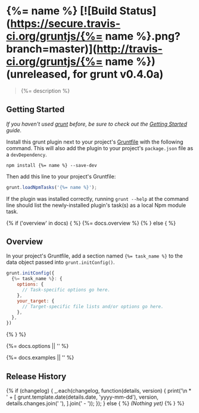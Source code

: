 # {%= name %} [![Build Status](https://secure.travis-ci.org/gruntjs/{%= name %}.png?branch=master)](http://travis-ci.org/gruntjs/{%= name %}) (unreleased, for grunt v0.4.0a)

> {%= description %}


## Getting Started
_If you haven't used [grunt][] before, be sure to check out the [Getting Started][] guide._

Install this grunt plugin next to your project's [Gruntfile][Getting Started] with the following command. This will also add the plugin to your project's `package.json` file as a `devDependency`.

```
npm install {%= name %} --save-dev
```

Then add this line to your project's Gruntfile:

```javascript
grunt.loadNpmTasks('{%= name %}');
```

If the plugin was installed correctly, running `grunt --help` at the command line should list the newly-installed plugin's task(s) as a local Npm module task.

[grunt]: http://gruntjs.com/
[Getting Started]: https://github.com/gruntjs/grunt/blob/devel/docs/getting_started.md


{% if ('overview' in docs) { %}
{%= docs.overview %}
{% } else { %}
## Overview

In your project's Gruntfile, add a section named `{%= task_name %}` to the data object passed into `grunt.initConfig()`.

```js
grunt.initConfig({
  {%= task_name %}: {
    options: {
      // Task-specific options go here.
    },
    your_target: {
      // Target-specific file lists and/or options go here.
    },
  },
})
```
{% } %}

{%= docs.options || '' %}

{%= docs.examples || '' %}

## Release History
{% if (changelog) {
  _.each(changelog, function(details, version) {
    print('\n * ' + [
      grunt.template.date(details.date, 'yyyy-mm-dd'),
      version,
      details.changes.join(' '),
    ].join(' - '));
  });
} else { %}
_(Nothing yet)_
{% } %}
